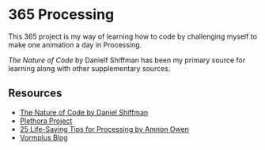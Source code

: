365 Processing
=============

This 365 project is my way of learning how to code by challenging myself to make one animation a day in Processing. 

<i>The Nature of Code</i> by Danielf Shiffman has been my primary source for learning along with other supplementary sources.

<h2>Resources</h2>
<ul>
  <li><a href="http://natureofcode.com/">The Nature of Code by Daniel Shiffman</a></li>
  <li><a href="http://plethora-project.com/">Plethora Project</a></li>
  <li><a href="http://amnonp5.wordpress.com/2012/01/28/25-life-saving-tips-for-processing/">25 Life-Saving Tips for Processing by Amnon Owen</a></li>
  <li><a href="http://vormplus.be/search/tags/processing">Vormplus Blog</a></li>

</ul>
